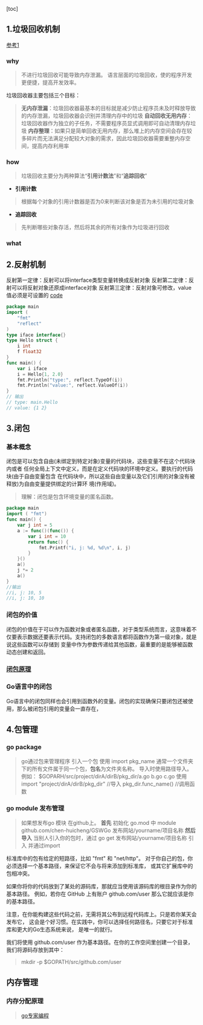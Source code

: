 [toc]
## 1.垃圾回收机制
[参考1](https://zhuanlan.zhihu.com/p/297177002) []()
### why
> 不进行垃圾回收可能导致内存泄漏。
> 语言层面的垃圾回收，使的程序开发更便捷，提高开发效率。

垃圾回收器主要包括三个目标：

> **无内存泄漏**：垃圾回收器最基本的目标就是减少防止程序员未及时释放导致的内存泄漏，垃圾回收器会识别并清理内存中的垃圾
> **自动回收无用内存**：垃圾回收器作为独立的子任务，不需要程序员显式调用即可自动清理内存垃圾
> **内存整理**：如果只是简单回收无用内存，那么堆上的内存空间会存在较多碎片而无法满足分配较大对象的需求，因此垃圾回收器需要重整内存空间，提高内存利用率

### how
> 垃圾回收主要分为两种算法“**引用计数法**”和“**追踪回收**”

+ **引用计数**
> 根据每个对象的引用计数器是否为0来判断该对象是否为未引用的垃圾对象
> 

+ **追踪回收**
> 先判断哪些对象存活，然后将其余的所有对象作为垃圾进行回收

### what


## 2.反射机制
反射第一定律：反射可以将interface类型变量转换成反射对象
反射第二定律：反射可以将反射对象还原成interface对象
反射第三定律：反射对象可修改，value值必须是可设置的
[code](./../go09/01_reflect.go)
```go
package main
import (
	"fmt"
	"reflect"
)
type iface interface{}
type Hello struct {
	i int
	f float32
}
func main() {
	var i iface
	i = Hello{1, 2.0}
	fmt.Println("type:", reflect.TypeOf(i))
	fmt.Println("value:", reflect.ValueOf(i))
}
// 输出
// type: main.Hello
// value: {1 2}
```

## 3.闭包
### 基本概念
闭包是可以包含自由(未绑定到特定对象)变量的代码块，这些变量不在这个代码块内或者 任何全局上下文中定义，而是在定义代码块的环境中定义。要执行的代码块(由于自由变量包含 在代码块中，所以这些自由变量以及它们引用的对象没有被释放)为自由变量提供绑定的计算环 境(作用域)。
> 理解：闭包是包含环境变量的匿名函数。
```go
package main
import ( "fmt")
func main() {
	var j int = 5
	a := func()(func()) { 
		var i int = 10
		return func() {
			fmt.Printf("i, j: %d, %d\n", i, j)
		} 
	}()
	a()
	j *= 2 
	a()
}
//输出
//i, j: 10, 5
//i, j: 10, 10
```
### 闭包的价值 
闭包的价值在于可以作为函数对象或者匿名函数，对于类型系统而言，这意味着不仅要表示数据还要表示代码。支持闭包的多数语言都将函数作为第一级对象，就是说这些函数可以存储到 变量中作为参数传递给其他函数，最重要的是能够被函数动态创建和返回。
### [闭包原理](https://zhuanlan.zhihu.com/p/360939266)
### Go语言中的闭包 
Go语言中的闭包同样也会引用到函数外的变量。闭包的实现确保只要闭包还被使用，那么被闭包引用的变量会一直存在，

## 4.包管理
### go package
> go通过包来管理程序
> 引入一个包 使用 import pkg_name
> 通常一个文件夹下的所有文件属于同一个包，**包名**为文件夹名称。
> 导入时使用路径导入。
> 例如：
> $GOPARH/src/project/dirA/dirB/pkg_dir/a.go b.go c.go
> 使用
> import "project/dirA/dirB/pkg_dir" //导入
> pkg_dir.func_name() //调用函数

### go module 发布管理
> 如果想发布go 模块 在github上。
> **首先** 初始化 go.mod 中 
> module github.com/chen-huicheng/GSWGo   发布网站/yourname/项目名称
> **然后导入** 当别人引入你的包时，通过  go get 发布网站/yourname/项目名称 引入 并通过import 
> 
标准库中的包有给定的短路径，比如 "fmt" 和 "net/http"。 对于你自己的包，你必须选择一个基本路径，来保证它不会与将来添加到标准库， 或其它扩展库中的包相冲突。

如果你将你的代码放到了某处的源码库，那就应当使用该源码库的根目录作为你的基本路径。 例如，若你在 GitHub 上有账户 github.com/user 那么它就应该是你的基本路径。

注意，在你能构建这些代码之前，无需将其公布到远程代码库上。只是若你某天会发布它， 这会是个好习惯。在实践中，你可以选择任何路径名，只要它对于标准库和更大的Go生态系统来说， 是唯一的就行。

我们将使用 github.com/user 作为基本路径。在你的工作空间里创建一个目录， 我们将源码存放到其中：

> mkdir -p $GOPATH/src/github.com/user

## 内存管理
### 内存分配原理
> [go专家编程](https://books.studygolang.com/GoExpertProgramming/chapter04/4.1-memory_alloc.html)
> 